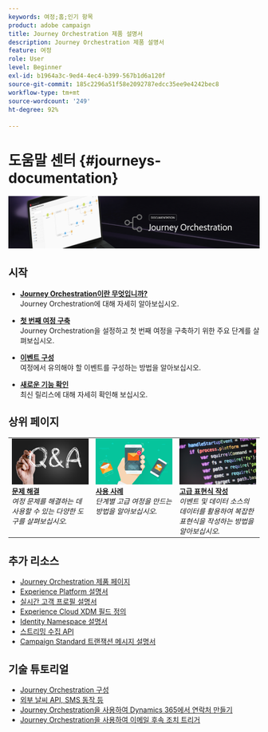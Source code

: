 ```yaml
---
keywords: 여정;홈;인기 항목
product: adobe campaign
title: Journey Orchestration 제품 설명서
description: Journey Orchestration 제품 설명서
feature: 여정
role: User
level: Beginner
exl-id: b1964a3c-9ed4-4ec4-b399-567b1d6a120f
source-git-commit: 185c2296a51f58e2092787edcc35ee9e4242bec8
workflow-type: tm+mt
source-wordcount: '249'
ht-degree: 92%

---
```


# 도움말 센터 {#journeys-documentation}

![](using/assets/do-not-localize/bannerjourney.png)

## 시작

* **[Journey Orchestration이란 무엇입니까?](using/about/about-journey-orchestration.md)**<br/>
Journey Orchestration에 대해 자세히 알아보십시오.

* **[첫 번째 여정 구축](using/about/get-started.md)**<br/>
Journey Orchestration을 설정하고 첫 번째 여정을 구축하기 위한 주요 단계를 살펴보십시오.

* **[이벤트 구성](using/event/about-events.md#section_tbk_5qt_pgb)**<br/>
여정에서 유의해야 할 이벤트를 구성하는 방법을 알아보십시오.

* **[새로운 기능 확인](using/release-notes/release-notes.md)**<br/>
최신 릴리스에 대해 자세히 확인해 보십시오.

## 상위 페이지

<table style="table-layout:fixed">
<tr>
    <td valign="top">
        <a href="using/about/troubleshooting.md">
       <img alt="개발자" src="using/assets/do-not-localize/FAQ.png" />
       </a>
    <div>
    <a href="using/about/troubleshooting.md"><strong>문제 해결</strong></a>
    </div>
    <em>여정 문제를 해결하는 데 사용할 수 있는 다양한 도구를 살펴보십시오.</em>
    <br>
  </td>
  <td valign="top">
    <a href="using/usecase/building-the-journey.md">
      <img alt="구축" src="using/assets/do-not-localize/design.png"/>
    </a>
    <div>
    <a href="using/usecase/building-the-journey.md"><strong>사용 사례</strong></a>
    </div>
    <em>단계별 고급 여정을 만드는 방법을 알아보십시오.</em>
    <br>
  </td>
  <td valign="top">
    <a href="using/expression/expressionadvanced.md">
      <img alt="조건" src="using/assets/do-not-localize/dev.png"/>
    </a>
    <div>
    <a href="using/expression/expressionadvanced.md"><strong>고급 표현식 작성</strong></a>
    </div>
    <em>이벤트 및 데이터 소스의 데이터를 활용하여 복잡한 표현식을 작성하는 방법을 알아보십시오. </em>
    <br>
  </td>
</tr>
</table>

## 추가 리소스

* [Journey Orchestration 제품 페이지](https://www.adobe.com/kr/experience-platform/journey-orchestration.html)
* [Experience Platform 설명서](https://www.adobe.com/kr/experience-platform/documentation-and-developer-resources.html)
* [실시간 고객 프로필 설명서](https://experienceleague.adobe.com/docs/experience-platform/profile/home.html)
* [Experience Cloud XDM 필드 정의](https://experienceleague.adobe.com/docs/experience-platform/xdm/home.html)
* [Identity Namespace 설명서](https://experienceleague.adobe.com/docs/experience-platform/identity/home.html)
* [스트리밍 수집 API](https://experienceleague.adobe.com/docs/experience-platform/ingestion/streaming/overview.html)
* [Campaign Standard 트랜잭션 메시지 설명서](https://experienceleague.adobe.com/docs/campaign-standard/using/communication-channels/transactional-messaging/getting-started-with-transactional-msg.html?lang=ko)

## 기술 튜토리얼

* [Journey Orchestration 구성](https://experienceleague.adobe.com/docs/platform-learn/comprehensive-technical-tutorial/module6/journey-orchestration-create-account.html?lang=ko#6.-journey-orchestration)
* [외부 날씨 API, SMS 동작 등](https://experienceleague.adobe.com/docs/platform-learn/comprehensive-technical-tutorial/module12/journey-orchestration-external-weather-api-sms.html?lang=ko#module12)
* [Journey Orchestration을 사용하여 Dynamics 365에서 연락처 만들기](https://experienceleague.adobe.com/docs/platform-learn/comprehensive-technical-tutorial/module17/ex3.html?lang=ko#17.3-create-a-contact-in-microsoft-dynamics-365-using-journey-orchestration-%26-import-data-from-microsoft-dynamics)
* [Journey Orchestration을 사용하여 이메일 후속 조치 트리거](https://experienceleague.adobe.com/docs/platform-learn/comprehensive-technical-tutorial/module20/ex4.html?lang=ko#20.4-use-journey-orchestration-to-trigger-an-email-follow-up-after-interacting-with-your-chatbot)

